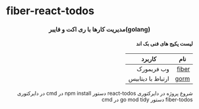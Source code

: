# fiber-react-todos
<h3 align="center" >
مدیریت کارها با ری اکت و فایبر(golang)
</h3>

<div align="right" dir="rtl">

  #### لیست پکیج های فنی بک اند

  |نام | کاربرد |
  |-------|-----|
  | [ fiber ](https://github.com/gofiber/fiber)| وب فریمورک |
  | [ gorm ](https://github.com/go-gorm/gorm) | ارتباط با دیتابیس |

  شروع پروژه
  در دایرکتوری react-todos دستور npm install در cmd
  در دایرکتوری fiber-todos دستور go mod tidy در cmd

</div>
